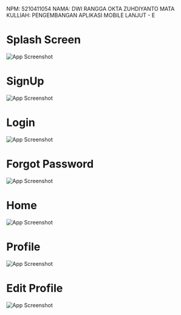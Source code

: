 NPM: 5210411054
NAMA: DWI RANGGA OKTA ZUHDIYANTO
MATA KULLIAH: PENGEMBANGAN APLIKASI MOBILE LANJUT - E

# Splash Screen
![App Screenshot](https://github.com/rraanggaaaa/Flutter_Responsi/blob/master/Splashscreen.png)
# SignUp
![App Screenshot](https://github.com/rraanggaaaa/Flutter_Responsi/blob/master/Signup.png)
# Login
![App Screenshot](https://github.com/rraanggaaaa/Flutter_Responsi/blob/master/Login.png)
# Forgot Password
![App Screenshot](https://github.com/rraanggaaaa/Flutter_Responsi/blob/master/Forgotpassword.png)
# Home
![App Screenshot](https://github.com/rraanggaaaa/Flutter_Responsi/blob/master/home.png)
# Profile
![App Screenshot](https://github.com/rraanggaaaa/Flutter_Responsi/blob/master/Akun.png)
# Edit Profile
![App Screenshot](https://github.com/rraanggaaaa/Flutter_Responsi/blob/master/Editprofile.png)

